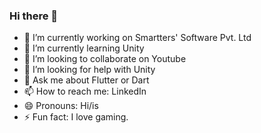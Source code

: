 ### Hi there 👋


- 🔭 I’m currently working on Smartters' Software Pvt. Ltd
- 🌱 I’m currently learning Unity
- 👯 I’m looking to collaborate on Youtube
- 🤔 I’m looking for help with Unity
- 💬 Ask me about Flutter or Dart
- 📫 How to reach me: LinkedIn
- 😄 Pronouns: Hi/is
- ⚡ Fun fact: I love gaming.
